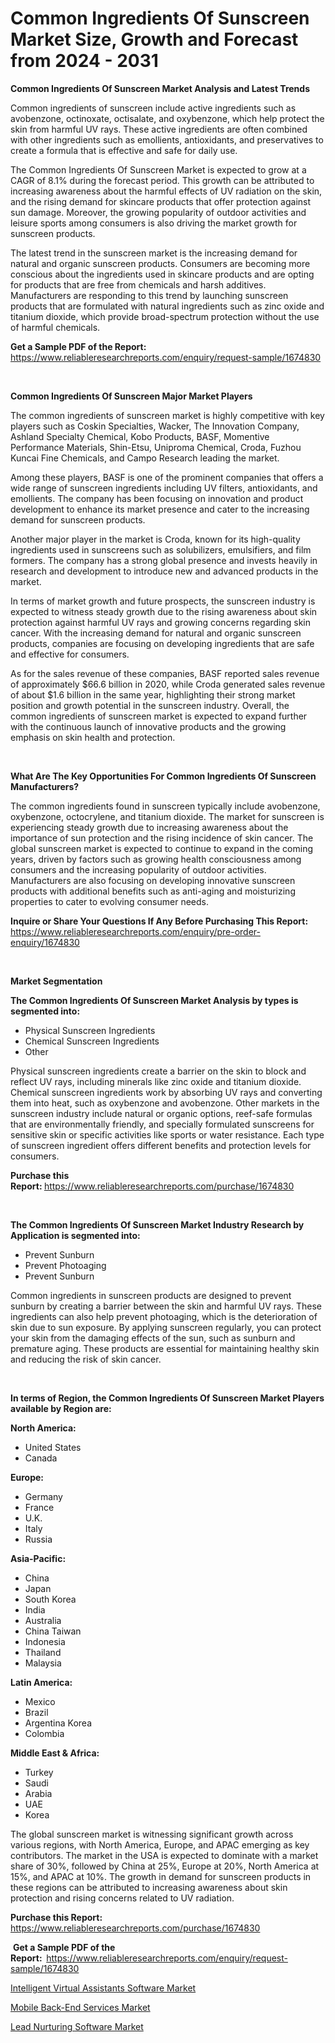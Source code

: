 <p><h1>Common Ingredients Of Sunscreen Market Size, Growth and Forecast from 2024 - 2031</h1></p><p><strong>Common Ingredients Of Sunscreen Market Analysis and Latest Trends</strong></p>
<p><p>Common ingredients of sunscreen include active ingredients such as avobenzone, octinoxate, octisalate, and oxybenzone, which help protect the skin from harmful UV rays. These active ingredients are often combined with other ingredients such as emollients, antioxidants, and preservatives to create a formula that is effective and safe for daily use.</p><p>The Common Ingredients Of Sunscreen Market is expected to grow at a CAGR of 8.1% during the forecast period. This growth can be attributed to increasing awareness about the harmful effects of UV radiation on the skin, and the rising demand for skincare products that offer protection against sun damage. Moreover, the growing popularity of outdoor activities and leisure sports among consumers is also driving the market growth for sunscreen products.</p><p>The latest trend in the sunscreen market is the increasing demand for natural and organic sunscreen products. Consumers are becoming more conscious about the ingredients used in skincare products and are opting for products that are free from chemicals and harsh additives. Manufacturers are responding to this trend by launching sunscreen products that are formulated with natural ingredients such as zinc oxide and titanium dioxide, which provide broad-spectrum protection without the use of harmful chemicals.</p></p>
<p><strong>Get a Sample PDF of the Report:&nbsp;</strong> <a href="https://www.reliableresearchreports.com/enquiry/request-sample/1674830">https://www.reliableresearchreports.com/enquiry/request-sample/1674830</a></p>
<p>&nbsp;</p>
<p><strong>Common Ingredients Of Sunscreen Major Market Players</strong></p>
<p><p>The common ingredients of sunscreen market is highly competitive with key players such as Coskin Specialties, Wacker, The Innovation Company, Ashland Specialty Chemical, Kobo Products, BASF, Momentive Performance Materials, Shin-Etsu, Uniproma Chemical, Croda, Fuzhou Kuncai Fine Chemicals, and Campo Research leading the market.</p><p>Among these players, BASF is one of the prominent companies that offers a wide range of sunscreen ingredients including UV filters, antioxidants, and emollients. The company has been focusing on innovation and product development to enhance its market presence and cater to the increasing demand for sunscreen products.</p><p>Another major player in the market is Croda, known for its high-quality ingredients used in sunscreens such as solubilizers, emulsifiers, and film formers. The company has a strong global presence and invests heavily in research and development to introduce new and advanced products in the market.</p><p>In terms of market growth and future prospects, the sunscreen industry is expected to witness steady growth due to the rising awareness about skin protection against harmful UV rays and growing concerns regarding skin cancer. With the increasing demand for natural and organic sunscreen products, companies are focusing on developing ingredients that are safe and effective for consumers.</p><p>As for the sales revenue of these companies, BASF reported sales revenue of approximately $66.6 billion in 2020, while Croda generated sales revenue of about $1.6 billion in the same year, highlighting their strong market position and growth potential in the sunscreen industry. Overall, the common ingredients of sunscreen market is expected to expand further with the continuous launch of innovative products and the growing emphasis on skin health and protection.</p></p>
<p>&nbsp;</p>
<p><strong>What Are The Key Opportunities For Common Ingredients Of Sunscreen Manufacturers?</strong></p>
<p><p>The common ingredients found in sunscreen typically include avobenzone, oxybenzone, octocrylene, and titanium dioxide. The market for sunscreen is experiencing steady growth due to increasing awareness about the importance of sun protection and the rising incidence of skin cancer. The global sunscreen market is expected to continue to expand in the coming years, driven by factors such as growing health consciousness among consumers and the increasing popularity of outdoor activities. Manufacturers are also focusing on developing innovative sunscreen products with additional benefits such as anti-aging and moisturizing properties to cater to evolving consumer needs.</p></p>
<p><strong>Inquire or Share Your Questions If Any Before Purchasing This Report:</strong> <a href="https://www.reliableresearchreports.com/enquiry/pre-order-enquiry/1674830">https://www.reliableresearchreports.com/enquiry/pre-order-enquiry/1674830</a></p>
<p>&nbsp;</p>
<p><strong>Market Segmentation</strong></p>
<p><strong>The Common Ingredients Of Sunscreen Market Analysis by types is segmented into:</strong></p>
<p><ul><li>Physical Sunscreen Ingredients</li><li>Chemical Sunscreen Ingredients</li><li>Other</li></ul></p>
<p><p>Physical sunscreen ingredients create a barrier on the skin to block and reflect UV rays, including minerals like zinc oxide and titanium dioxide. Chemical sunscreen ingredients work by absorbing UV rays and converting them into heat, such as oxybenzone and avobenzone. Other markets in the sunscreen industry include natural or organic options, reef-safe formulas that are environmentally friendly, and specially formulated sunscreens for sensitive skin or specific activities like sports or water resistance. Each type of sunscreen ingredient offers different benefits and protection levels for consumers.</p></p>
<p><strong>Purchase this Report:&nbsp;</strong><a href="https://www.reliableresearchreports.com/purchase/1674830">https://www.reliableresearchreports.com/purchase/1674830</a></p>
<p>&nbsp;</p>
<p><strong>The Common Ingredients Of Sunscreen Market Industry Research by Application is segmented into:</strong></p>
<p><ul><li>Prevent Sunburn</li><li>Prevent Photoaging</li><li>Prevent Sunburn</li></ul></p>
<p><p>Common ingredients in sunscreen products are designed to prevent sunburn by creating a barrier between the skin and harmful UV rays. These ingredients can also help prevent photoaging, which is the deterioration of skin due to sun exposure. By applying sunscreen regularly, you can protect your skin from the damaging effects of the sun, such as sunburn and premature aging. These products are essential for maintaining healthy skin and reducing the risk of skin cancer.</p></p>
<p>&nbsp;</p>
<p><strong>In terms of Region, the Common Ingredients Of Sunscreen Market Players available by Region are:</strong></p>
<p>
    <p> <strong> North America: </strong>
        <ul>
            <li>United States</li>
            <li>Canada</li>
        </ul>
        </p> 
    <p> <strong> Europe: </strong>
        <ul>
            <li>Germany</li>
            <li>France</li>
            <li>U.K.</li>
            <li>Italy</li>
            <li>Russia</li>
        </ul>
        </p> 
    <p> <strong> Asia-Pacific: </strong>
        <ul>
            <li>China</li>
            <li>Japan</li>
            <li>South Korea</li>
            <li>India</li>
            <li>Australia</li>
            <li>China Taiwan</li>
            <li>Indonesia</li>
            <li>Thailand</li>
            <li>Malaysia</li>
        </ul>
        </p> 
    <p> <strong> Latin America: </strong>
        <ul>
            <li>Mexico</li>
            <li>Brazil</li>
            <li>Argentina Korea</li>
            <li>Colombia</li>
        </ul>
        </p> 
    <p> <strong> Middle East & Africa: </strong>
        <ul>
            <li>Turkey</li>
            <li>Saudi</li>
            <li>Arabia</li>
            <li>UAE</li>
            <li>Korea</li>
        </ul>
    </p>
    </p>
<p><p>The global sunscreen market is witnessing significant growth across various regions, with North America, Europe, and APAC emerging as key contributors. The market in the USA is expected to dominate with a market share of 30%, followed by China at 25%, Europe at 20%, North America at 15%, and APAC at 10%. The growth in demand for sunscreen products in these regions can be attributed to increasing awareness about skin protection and rising concerns related to UV radiation.</p></p>
<p><strong>Purchase this Report: </strong><a href="https://www.reliableresearchreports.com/purchase/1674830">https://www.reliableresearchreports.com/purchase/1674830</a></p>
<p>&nbsp;<strong>Get a Sample PDF of the Report:&nbsp;&nbsp;</strong><a href="https://www.reliableresearchreports.com/enquiry/request-sample/1674830">https://www.reliableresearchreports.com/enquiry/request-sample/1674830</a></p>
<p><strong></strong></p>
<p><p><a href="https://github.com/kathiaseamanalvaradovlprc2h/Market-Research-Report-List-1/blob/main/intelligent-virtual-assistants-software-market.md">Intelligent Virtual Assistants Software Market</a></p><p><a href="https://github.com/GroverBarry/Market-Research-Report-List-4/blob/main/mobile-back-end-services-market.md">Mobile Back-End Services Market</a></p><p><a href="https://github.com/wusalecollins540tpqoz/Market-Research-Report-List-1/blob/main/lead-nurturing-software-market.md">Lead Nurturing Software Market</a></p></p>
